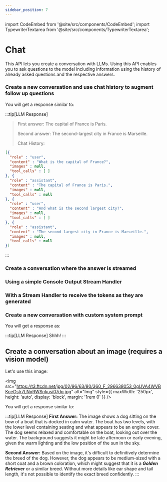 ```yaml
---
sidebar_position: 7
---
```


import CodeEmbed from '@site/src/components/CodeEmbed';
import TypewriterTextarea from '@site/src/components/TypewriterTextarea';

# Chat

This API lets you create a conversation with LLMs. Using this API enables you to ask questions to the model including
information using the history of already asked questions and the respective answers.

### Create a new conversation and use chat history to augment follow up questions

<CodeEmbed src="https://raw.githubusercontent.com/ollama4j/ollama4j-examples/refs/heads/main/src/main/java/io/github/ollama4j/examples/ChatExample.java" />

You will get a response similar to:

:::tip[LLM Response]

> First answer: The capital of France is Paris.
>
> Second answer: The second-largest city in France is Marseille.
>
> Chat History:

```json
[{
  "role" : "user",
  "content" : "What is the capital of France?",
  "images" : null,
  "tool_calls" : [ ]
}, {
  "role" : "assistant",
  "content" : "The capital of France is Paris.",
  "images" : null,
  "tool_calls" : null
}, {
  "role" : "user",
  "content" : "And what is the second largest city?",
  "images" : null,
  "tool_calls" : [ ]
}, {
  "role" : "assistant",
  "content" : "The second-largest city in France is Marseille.",
  "images" : null,
  "tool_calls" : null
}]
```
:::

### Create a conversation where the answer is streamed

<CodeEmbed src="https://raw.githubusercontent.com/ollama4j/ollama4j-examples/refs/heads/main/src/main/java/io/github/ollama4j/examples/ChatStreamingExample.java" />

<TypewriterTextarea
    textContent="'The Great Gatsby' by F. Scott Fitzgerald is a complex and multifaceted novel that explores themes of wealth, class, love, loss, and the American Dream. It is a landmark work of American literature that examines the social and psychological consequences of the American Dream's unattainability and its impact on the lives of its characters."
    typingSpeed={5}
    pauseBetweenSentences={1200}
    height='140px'
    width='100%'
/>

### Using a simple Console Output Stream Handler

<CodeEmbed src="https://raw.githubusercontent.com/ollama4j/ollama4j-examples/refs/heads/main/src/main/java/io/github/ollama4j/examples/ChatWithConsoleHandlerExample.java" />

### With a Stream Handler to receive the tokens as they are generated

<CodeEmbed src="https://raw.githubusercontent.com/ollama4j/ollama4j-examples/refs/heads/main/src/main/java/io/github/ollama4j/examples/ChatStreamingExample.java" />

### Create a new conversation with custom system prompt

<CodeEmbed src="https://raw.githubusercontent.com/ollama4j/ollama4j-examples/refs/heads/main/src/main/java/io/github/ollama4j/examples/ChatWithCustomSystemPrompt.java" />

You will get a response as:

:::tip[LLM Response]
Shhh!
:::


## Create a conversation about an image (requires a vision model)

Let's use this image:

<img src="https://t3.ftcdn.net/jpg/02/96/63/80/360_F_296638053_0gUVA4WVBKceGsIr7LNqRWSnkusi07dq.jpg" alt="Img" style={{ maxWidth: '250px', height: 'auto', display: 'block', margin: '1rem 0' }} />

<CodeEmbed src="https://raw.githubusercontent.com/ollama4j/ollama4j-examples/refs/heads/main/src/main/java/io/github/ollama4j/examples/ChatWithImage.java" />


You will get a response similar to:

:::tip[LLM Response]
**First Answer:** The image shows a dog sitting on the bow of a boat that is docked in calm water. The boat has two
levels, with the lower level containing seating and what appears to be an engine cover. The dog seems relaxed and
comfortable on the boat, looking out over the water. The background suggests it might be late afternoon or early
evening, given the warm lighting and the low position of the sun in the sky.

**Second Answer:** Based on the image, it's difficult to definitively determine the breed of the dog. However, the dog
appears to be medium-sized with a short coat and a brown coloration, which might suggest that it is a **_Golden Retriever_**
or a similar breed. Without more details like ear shape and tail length, it's not possible to identify the exact breed
confidently.
:::
